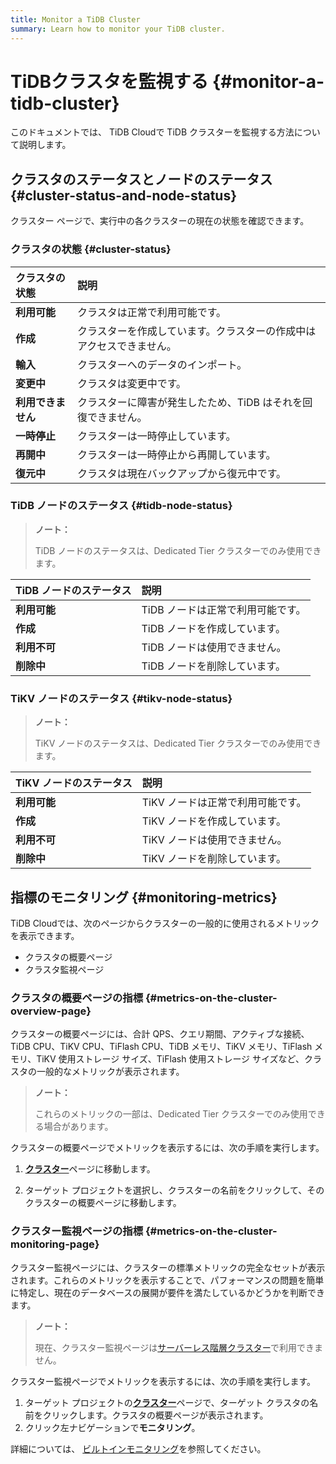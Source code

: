 ```yaml
---
title: Monitor a TiDB Cluster
summary: Learn how to monitor your TiDB cluster.
---
```


# TiDBクラスタを監視する {#monitor-a-tidb-cluster}

このドキュメントでは、 TiDB Cloudで TiDB クラスターを監視する方法について説明します。

## クラスタのステータスとノードのステータス {#cluster-status-and-node-status}

クラスター ページで、実行中の各クラスターの現在の状態を確認できます。

### クラスタの状態 {#cluster-status}

| クラスタの状態     | 説明                                 |
| :---------- | :--------------------------------- |
| **利用可能**    | クラスタは正常で利用可能です。                    |
| **作成**      | クラスターを作成しています。クラスターの作成中はアクセスできません。 |
| **輸入**      | クラスターへのデータのインポート。                  |
| **変更中**     | クラスタは変更中です。                        |
| **利用できません** | クラスターに障害が発生したため、TiDB はそれを回復できません。  |
| **一時停止**    | クラスターは一時停止しています。                   |
| **再開中**     | クラスターは一時停止から再開しています。               |
| **復元中**     | クラスタは現在バックアップから復元中です。              |

### TiDB ノードのステータス {#tidb-node-status}

> **ノート：**
>
> TiDB ノードのステータスは、Dedicated Tier クラスターでのみ使用できます。

| TiDB ノードのステータス | 説明                  |
| :------------- | :------------------ |
| **利用可能**       | TiDB ノードは正常で利用可能です。 |
| **作成**         | TiDB ノードを作成しています。   |
| **利用不可**       | TiDB ノードは使用できません。   |
| **削除中**        | TiDB ノードを削除しています。   |

### TiKV ノードのステータス {#tikv-node-status}

> **ノート：**
>
> TiKV ノードのステータスは、Dedicated Tier クラスターでのみ使用できます。

| TiKV ノードのステータス | 説明                  |
| :------------- | :------------------ |
| **利用可能**       | TiKV ノードは正常で利用可能です。 |
| **作成**         | TiKV ノードを作成しています。   |
| **利用不可**       | TiKV ノードは使用できません。   |
| **削除中**        | TiKV ノードを削除しています。   |

## 指標のモニタリング {#monitoring-metrics}

TiDB Cloudでは、次のページからクラスターの一般的に使用されるメトリックを表示できます。

-   クラスタの概要ページ
-   クラスタ監視ページ

### クラスタの概要ページの指標 {#metrics-on-the-cluster-overview-page}

クラスターの概要ページには、合計 QPS、クエリ期間、アクティブな接続、TiDB CPU、TiKV CPU、TiFlash CPU、TiDB メモリ、TiKV メモリ、TiFlash メモリ、TiKV 使用ストレージ サイズ、TiFlash 使用ストレージ サイズなど、クラスタの一般的なメトリックが表示されます。

> **ノート：**
>
> これらのメトリックの一部は、Dedicated Tier クラスターでのみ使用できる場合があります。

クラスターの概要ページでメトリックを表示するには、次の手順を実行します。

1.  [**クラスター**](https://tidbcloud.com/console/clusters)ページに移動します。

2.  ターゲット プロジェクトを選択し、クラスターの名前をクリックして、そのクラスターの概要ページに移動します。

### クラスター監視ページの指標 {#metrics-on-the-cluster-monitoring-page}

クラスター監視ページには、クラスターの標準メトリックの完全なセットが表示されます。これらのメトリックを表示することで、パフォーマンスの問題を簡単に特定し、現在のデータベースの展開が要件を満たしているかどうかを判断できます。

> **ノート：**
>
> 現在、クラスター監視ページは[サーバーレス階層クラスター](/tidb-cloud/select-cluster-tier.md#serverless-tier-beta)で利用できません。

クラスター監視ページでメトリックを表示するには、次の手順を実行します。

1.  ターゲット プロジェクトの[**クラスター**](https://tidbcloud.com/console/clusters)ページで、ターゲット クラスタの名前をクリックします。クラスタの概要ページが表示されます。
2.  クリック<mdsvgicon name="icon-left-monitoring">左ナビゲーションで**モニタリング**。</mdsvgicon>

詳細については、 [ビルトインモニタリング](/tidb-cloud/built-in-monitoring.md)を参照してください。
